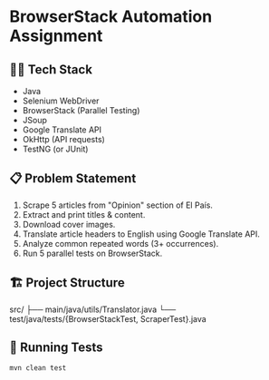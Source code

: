 # BrowserStack Automation Assignment

## 👨‍💻 Tech Stack
- Java
- Selenium WebDriver
- BrowserStack (Parallel Testing)
- JSoup
- Google Translate API
- OkHttp (API requests)
- TestNG (or JUnit)

## 📋 Problem Statement
1. Scrape 5 articles from "Opinion" section of El País.
2. Extract and print titles & content.
3. Download cover images.
4. Translate article headers to English using Google Translate API.
5. Analyze common repeated words (3+ occurrences).
6. Run 5 parallel tests on BrowserStack.

## 🏗 Project Structure

src/
├── main/java/utils/Translator.java
└── test/java/tests/{BrowserStackTest, ScraperTest}.java


## 🧪 Running Tests
```bash
mvn clean test

